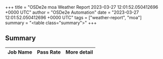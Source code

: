 +++
title = "OSDe2e moa Weather Report 2023-03-27 12:01:52.050412696 +0000 UTC"
author = "OSDe2e Automation"
date = "2023-03-27 12:01:52.050412696 +0000 UTC"
tags = ["weather-report", "moa"]
summary = "<table class=\"summary\"></table>"
+++
## Summary

| Job Name | Pass Rate | More detail |
|----------|-----------|-------------|




